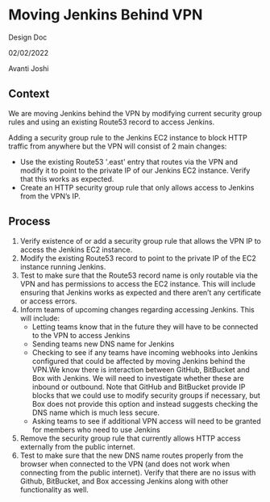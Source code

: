 # Moving Jenkins Behind VPN

Design Doc

02/02/2022

Avanti Joshi

## Context
We are moving Jenkins behind the VPN by modifying current security group rules and using an existing Route53 record to access Jenkins.

Adding a security group rule to the Jenkins EC2 instance to block HTTP traffic from anywhere but the VPN will consist of 2 main changes:
 - Use the existing Route53 '.east' entry that routes via the VPN and modify it to point to the private IP of our Jenkins EC2 instance. Verify that this works as expected.
 - Create an HTTP security group rule that only allows access to Jenkins from the VPN’s IP.  


## Process

1) Verify existence of or add a security group rule that allows the VPN IP to access the Jenkins EC2 instance.
2) Modify the existing Route53 record to point to the private IP of the EC2 instance running Jenkins. 
3) Test to make sure that the Route53 record name is only routable via the VPN and has permissions to access the EC2 instance. This will include ensuring that Jenkins works as expected and there aren’t any certificate or access errors. 
4) Inform teams of upcoming changes regarding accessing Jenkins. This will include:
   - Letting teams know that in the future they will have to be connected to the VPN to access Jenkins
   - Sending teams new DNS name for Jenkins 
   - Checking to see if any teams have incoming webhooks into Jenkins configured that could be affected by moving Jenkins behind the VPN.We know there is interaction between GitHub, BitBucket and Box with Jenkins. We will need to investigate whether these are inbound or outbound. Note that GitHub and BitBucket provide IP blocks that we could use to modify security groups if necessary, but Box does not provide this option and instead suggests checking the DNS name which is much less secure.
   - Asking teams to see if additional VPN access will need to be granted for members who need to use Jenkins
5) Remove the security group rule that currently allows HTTP access externally from the public internet.
6) Test to make sure that the new DNS name routes properly from the browser when connected to the VPN (and does not work when connecting from the public internet). Verify that there are no issus with Github, BitBucket, and Box accessing Jenkins along with other functionality as well.  


